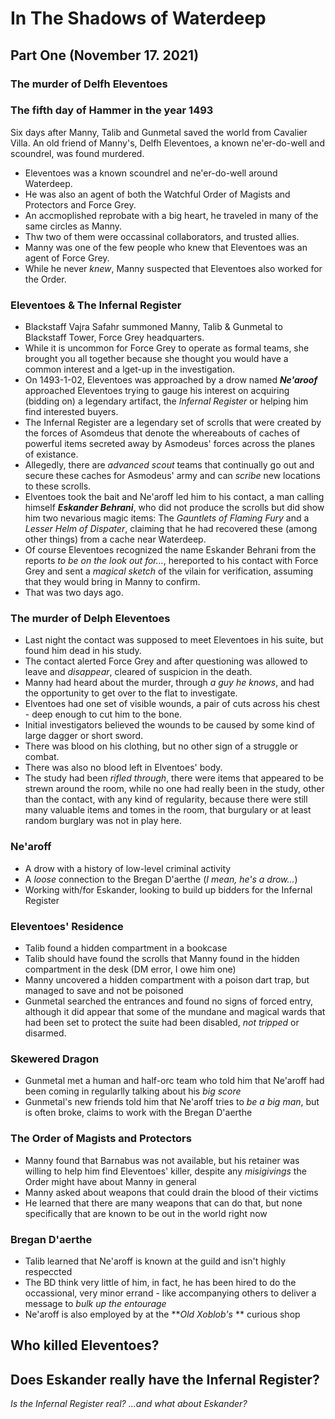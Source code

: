 # In The Shadows of Waterdeep
## Part One (November 17. 2021) 
### The murder of Delfh Eleventoes
### The fifth day of Hammer in the year 1493
Six days after Manny, Talib and Gunmetal saved the world from Cavalier Villa. An old friend of Manny's, Delfh Eleventoes, a known ne'er-do-well and scoundrel, was found murdered.
 * Eleventoes was a known scoundrel and ne'er-do-well around Waterdeep.
 * He was also an agent of both the Watchful Order of Magists and Protectors and Force Grey.
 * An accmoplished reprobate with a big heart, he traveled in many of the same circles as Manny.
 * Thw two of them were occassinal collaborators, and trusted allies.
 * Manny was one of the few people who knew that Eleventoes was an agent of Force Grey.
 * While he never *knew*, Manny suspected that Eleventoes also worked for the Order.
### Eleventoes & The Infernal Register
 * Blackstaff Vajra Safahr summoned Manny, Talib & Gunmetal to Blackstaff Tower, Force Grey headquarters.
 * While it is uncommon for Force Grey to operate as formal teams, she brought you all together because she thought you would have a common interest and a lget-up in the investigation.
 * On 1493-1-02, Eleventoes was approached by a drow named **_Ne'aroof_** approached Eleventoes trying to gauge his interest on acquiring (bidding on) a legendary artifact, the *Infernal Register* or helping him find interested buyers.
 * The Infernal Register are a legendary set of scrolls that were created by the forces of Asomdeus that denote the whereabouts of caches of powerful items secreted away by Asmodeus' forces across the planes of existance.
 * Allegedly, there are *advanced scout* teams that continually go out and secure these caches for Asmodeus' army and can *scribe* new locations to these scrolls.
 * Elventoes took the bait and Ne'aroff led him to his contact, a man calling himself ***Eskander Behrani***, who did not produce the scrolls but did show him two nevarious magic items: The _Gauntlets of Flaming Fury_ and a _Lesser Helm of Dispater_, claiming that he had recovered these (among other things) from a cache near Waterdeep.
 * Of course Eleventoes recognized the name Eskander Behrani from the reports *to be on the look out for...*, hereported to his contact with Force Grey and sent a *magical sketch* of the vilain for verification, assuming that they would bring in Manny to confirm.
 * That was two days ago.
### The murder of Delph Eleventoes
 * Last night the contact was supposed to meet Eleventoes in his suite, but found him dead in his study. 
 * The contact alerted Force Grey and after questioning was allowed to leave and *disappear*, cleared of suspicion in the death.
 * Manny had heard about the murder, through *a guy he knows*, and had the opportunity to get over to the flat to investigate.
 * Elventoes had one set of visible wounds, a pair of cuts across his chest - deep enough to cut him to the bone.
 * Initial investigators believed the wounds to be caused by some kind of large dagger or short sword. 
 * There was blood on his clothing, but no other sign of a struggle or combat. 
 * There was also no blood left in Elventoes' body.
 * The study had been *rifled through*, there were items that appeared to be strewn around the room, while no one had really been in the study, other than the contact, with any kind of regularity, because there were still many valuable items and tomes in the room, that burgulary or at least random burglary was not in play here.
 
 ### Ne'aroff
  * A drow with a history of low-level criminal activity
  * A *loose* connection to the Bregan D'aerthe (*I mean, he's a drow...*)
  * Working with/for Eskander, looking to build up bidders for the Infernal Register
 
 ### Eleventoes' Residence
 * Talib found a hidden compartment in a bookcase
 * Talib should have found the scrolls that Manny found in the hidden compartment in the desk (DM error, I owe him one)
 * Manny uncovered a hidden compartment with a poison dart trap, but managed to save and not be poisoned
 * Gunmetal searched the entrances and found no signs of forced entry, although it did appear that some of the mundane and magical wards that had been set to protect the suite had been disabled, *not tripped* or disarmed.
 
### Skewered Dragon
 * Gunmetal met a human and half-orc team who told him that Ne'aroff had been coming in regularlly talking about his *big score*
 * Gunmetal's new friends told him that Ne'aroff tries to *be a big man*, but is often broke, claims to work with the Bregan D'aerthe

### The Order of Magists and Protectors
 * Manny found that Barnabus was not available, but his retainer was willing to help him find Eleventoes' killer, despite any *misigivings* the Order might have about Manny in general
 * Manny asked about weapons that could drain the blood of their victims
 * He learned that there are many weapons that can do that, but none specifically that are known to be out in the world right now

### Bregan D'aerthe
 * Talib learned that Ne'aroff is known at the guild and isn't highly respeccted
 * The BD think very little of him, in fact, he has been hired to do the occassional, very minor errand - like accompanying others to deliver a message to *bulk up the entourage*
 * Ne'aroff is also employed by at the **_Old Xoblob's_ ** curious shop

## Who killed Eleventoes?
## Does Eskander really have the Infernal Register?
*Is the Infernal Register real?*
*...and what about Eskander?*
